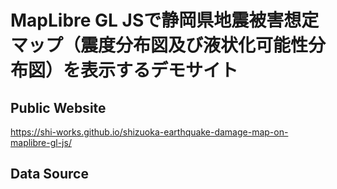 # MapLibre GL JSで静岡県地震被害想定マップ（震度分布図及び液状化可能性分布図）を表示するデモサイト
## Public Website
https://shi-works.github.io/shizuoka-earthquake-damage-map-on-maplibre-gl-js/

## Data Source
